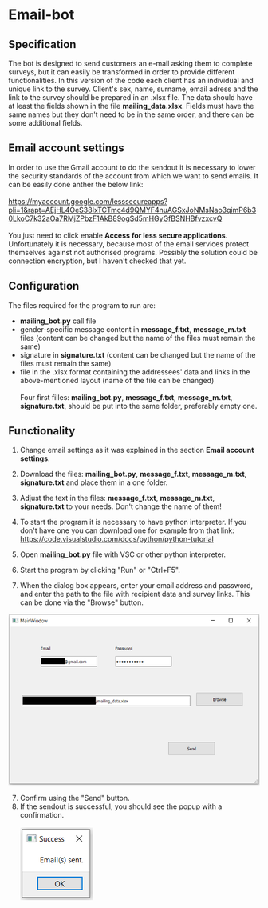 # Email-bot
## Specification
The bot is designed to send customers an e-mail asking them to complete surveys, but it can easily be transformed in order to provide different functionalities.
In this version of the code each client has an individual and unique link to the survey. Client's sex, name, surname, email adress and the link to the survey should be prepared in an .xlsx file. The data should have at least the fields shown in the file **mailing_data.xlsx**. Fields must have the same names but they don't need to be in the same order, and there can be some additional fields.
## Email account settings
In order to use the Gmail account to do the sendout it is necessary to lower the security standards of the account from which we want to send emails.
It can be easily done anther the below link:\
\
https://myaccount.google.com/lesssecureapps?pli=1&rapt=AEjHL4OeS38IxTCTmc4d9QMYF4nuAGSxJoNMsNao3qimP6b30LkoC7k32aOa7RMjZPbzF1AkB89ogSd5mHGyGfBSNHBfvzxcvQ \
\
You just need to click enable **Access for less secure applications**.
Unfortunately it is necessary, because most of the email services protect themselves against not authorised programs. Possibly the solution could be connection encryption, but I haven't checked that yet.
## Configuration
The files required for the program to run are:
- **mailing_bot.py** call file
- gender-specific message content in **message_f.txt**, **message_m.txt** files (content can be changed but the name of the files must remain the same)
- signature in **signature.txt** (content can be changed but the name of the files must remain the same)
- file in the .xlsx format containing the addressees' data and links in the above-mentioned layout (name of the file can be changed)
\
\
Four first filles: **mailing_bot.py**, **message_f.txt**, **message_m.txt**, **signature.txt**, should be put into the same folder, preferably empty one.
## Functionality
1. Change email settings as it was explained in the section **Email account settings**.
2. Download the files: **mailing_bot.py**, **message_f.txt**, **message_m.txt**, **signature.txt** and place them in a one folder.
3. Adjust the text in the files: **message_f.txt**, **message_m.txt**, **signature.txt** to your needs. Don't change the name of them!
4. To start the program it is necessary to have python interpreter. If you don't have one you can download one for example from that link:
\
https://code.visualstudio.com/docs/python/python-tutorial

3. Open **mailing_bot.py** file with VSC or other python interpreter.
4. Start the program by clicking "Run" or "Ctrl+F5".
5. When the dialog box appears, enter your email address and password, and enter the path to the file with recipient data and survey links. This can be done via the "Browse" button.

<img src = "images/MainWindow_image.png" width = "534" height = "343">

7. Confirm using the "Send" button.
8. If the sendout is successful, you should see the popup with a confirmation.
\
\
![](images/Success_image.png)
